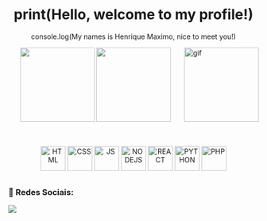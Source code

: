 
<h1 align="center">print(Hello, welcome to my profile!)</h1>

<p align="center">console.log(My names is Henrique Maximo, nice to meet you!)</p>
<img align="right" width="150" height="150" alt="gif" src="https://media.tenor.com/eyd_OC-btcQAAAAj/kawaii-anime.gif">

<div align="center">
    <img height="150em" src="https://github-readme-stats.vercel.app/api?username=Henrry-Maximo&show_icons=true&theme=github_dark">
    <img height="150em" src="https://github-readme-stats.vercel.app/api/top-langs/?username=Henrry-Maximo&theme=github_dark">
</div>

##

<div style="display: inline_block" align="center"><br>
 <img alt="HTML" height="50" width="50" src="https://cdn.jsdelivr.net/gh/devicons/devicon/icons/html5/html5-plain-wordmark.svg" />
 <img alt="CSS" height="50" width="50" src="https://cdn.jsdelivr.net/gh/devicons/devicon/icons/css3/css3-plain-wordmark.svg" />
 <img alt="JS" height="50" width="50" src="https://cdn.jsdelivr.net/gh/devicons/devicon/icons/javascript/javascript-plain.svg" />
 <img alt="NODEJS" height="50" width="50" src="https://cdn.jsdelivr.net/gh/devicons/devicon/icons/nodejs/nodejs-plain.svg" />
 <img alt="REACT" height="50" width="50" src="https://cdn.jsdelivr.net/gh/devicons/devicon/icons/react/react-original-wordmark.svg" />
 <img alt="PYTHON" height="50" width="50" src="https://cdn.jsdelivr.net/gh/devicons/devicon/icons/python/python-plain-wordmark.svg" />
 <img alt="PHP" height="50" width="50" src="https://cdn.jsdelivr.net/gh/devicons/devicon/icons/php/php-original.svg" />
</div>

##

<h3>🔗 Redes Sociais:</h3> 

<div align="left">  
  <a href="https://www.linkedin.com/in/henrique-maximo/" alt="Linkedin">
    <img src="https://img.shields.io/badge/-Linkedin-ff3a5e?style=for-the-badge&logo=Linkedin&logoColor=FFF"/>
  </a>
</div>
